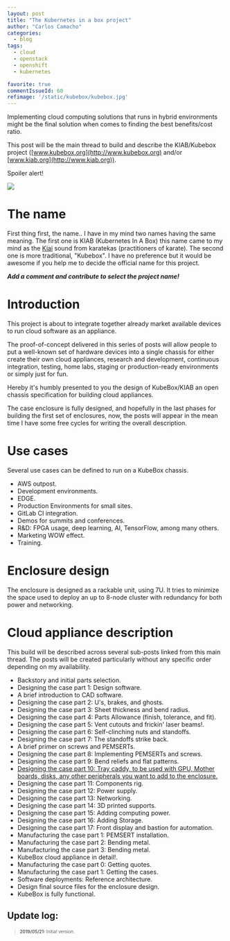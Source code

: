 ```yaml
---
layout: post
title: "The Kubernetes in a box project"
author: "Carlos Camacho"
categories:
  - blog
tags:
  - cloud
  - openstack
  - openshift
  - kubernetes

favorite: true
commentIssueId: 60
refimage: '/static/kubebox/kubebox.jpg'
---
```


Implementing cloud computing solutions that runs in hybrid environments might
be the final solution when comes to finding the best benefits/cost
ratio.

This post will be the main thread to build and describe the KIAB/Kubebox
project ([www.kubebox.org](http://www.kubebox.org) and/or [www.kiab.org](http://www.kiab.org)).

Spoiler alert!

![](/static/kubebox/kubebox.jpg)

# The name

First thing first, the name.. I have in my mind two names having the same meaning.
The first one is KIAB (Kubernetes In A Box) this name came to my mind as
the [Kiai](https://es.wikipedia.org/wiki/Kiai)
sound from karatekas (practitioners of karate).
The second one is more
traditional, "Kubebox". I have no preference but
it would be awesome if you help me
to decide the official name for this project.

***Add a comment and contribute to select the project name!***

# Introduction

This project is about to integrate together already market
available devices to run cloud software as an appliance.

The proof-of-concept delivered in this series of posts will allow people
to put a well-known set of hardware devices into a single chassis for
either create their own cloud appliances, research and development,
continuous integration, testing, home labs, staging or production-ready
environments or simply just for fun.

Hereby it's humbly presented to you the design of KubeBox/KIAB
an open chassis specification for building cloud appliances.

The case enclosure is fully designed, and hopefully in the last phases
for building the first set of enclosures, now, the posts will appear
in the mean time I have some free cycles for writing  the overall description.

# Use cases
Several use cases can be defined to run on a KubeBox chassis.

* AWS outpost.
* Development environments.
* EDGE.
* Production Environments for small sites.
* GitLab CI integration.
* Demos for summits and conferences.
* R&D: FPGA usage, deep learning, AI, TensorFlow, among many others.
* Marketing WOW effect.
* Training.

# Enclosure design

The enclosure is designed as a rackable unit,
using 7U. It tries to minimize the space used to deploy
an up to 8-node cluster with redundancy for both power and networking.

# Cloud appliance description

This build will be described across several sub-posts
linked from this main thread.
The posts will be created particularly without any specific order
depending on my availability.

* Backstory and initial parts selection.
* Designing the case part 1: Design software.
* A brief introduction to CAD software.
* Designing the case part 2: U's, brakes, and ghosts.
* Designing the case part 3: Sheet thickness and bend radius.
* Designing the case part 4: Parts Allowance (finish, tolerance, and fit).
* Designing the case part 5: Vent cutouts and frickin' laser beams!.
* Designing the case part 6: Self-clinching nuts and standoffs.
* Designing the case part 7: The standoffs strike back.
* A brief primer on screws and PEMSERTs.
* Designing the case part 8: Implementing PEMSERTs and screws.
* Designing the case part 9: Bend reliefs and flat patterns.
* [Designing the case part 10: Tray caddy, to be used with GPU, Mother boards, disks, any other peripherals you want to add to the enclosure.](https://www.pubstack.com/blog/2019/05/22/kubebox-01-tray.html)
* Designing the case part 11: Components rig.
* Designing the case part 12: Power supply.
* Designing the case part 13: Networking.
* Designing the case part 14: 3D printed supports.
* Designing the case part 15: Adding computing power.
* Designing the case part 16: Adding Storage.
* Designing the case part 17: Front display and bastion for automation.
* Manufacturing the case part 1: PEMSERT installation.
* Manufacturing the case part 2: Bending metal.
* Manufacturing the case part 3: Bending metal.
* KubeBox cloud appliance in detail!.
* Manufacturing the case part 0: Getting quotes.
* Manufacturing the case part 1: Getting the cases.
* Software deployments: Reference architecture.
* Design final source files for the enclosure design.
* KubeBox is fully functional.

## Update log:

<div style="font-size:10px">
  <blockquote>
    <p><strong>2019/05/21:</strong> Initial version.</p>
  </blockquote>
</div>

